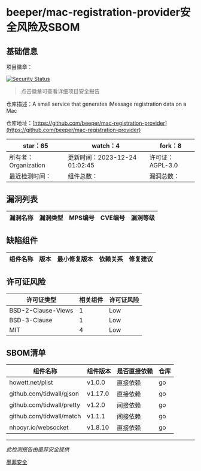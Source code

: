 # beeper/mac-registration-provider安全风险及SBOM

## 基础信息

项目徽章：

[![Security Status](https://www.murphysec.com/platform3/v31/badge/1738988387405856768.svg)](https://www.murphysec.com/console/report/1738628466994737152/1738988387405856768)

> 点击徽章可查看详细项目安全报告

仓库描述：A small service that generates iMessage registration data on a Mac

仓库地址：[https://github.com/beeper/mac-registration-provider](https://github.com/beeper/mac-registration-provider)

| star：65 | watch：4 | fork：8 |
| ----------- | -------------- | ------------ |
| 所有者：Organization | 更新时间：2023-12-24 01:02:45 | 许可证：AGPL-3.0 |
| 最近检测时间： | 组件总数： | 漏洞总数： |




## 漏洞列表

| 漏洞名称 | 漏洞类型 | MPS编号 | CVE编号 | 漏洞等级 |
| ------- | ------ | ------- | ------ | ----- |





## 缺陷组件

| 组件名称 | 版本 | 最小修复版本 | 依赖关系 | 修复建议 |
| -------- | ---- | ------------ | -------- | -------- |





## 许可证风险

| 许可证类型 | 相关组件 | 许可证风险 |
| ---------- | -------- | ---------- |
|BSD-2-Clause-Views|1|Low|
|BSD-3-Clause|1|Low|
|MIT|4|Low|




## SBOM清单

| 组件名称 | 组件版本 | 是否直接依赖 | 仓库 |
| -------- | -------- | ------------ | ---- |
|howett.net/plist|v1.0.0|直接依赖|go|
|github.com/tidwall/gjson|v1.17.0|直接依赖|go|
|github.com/tidwall/pretty|v1.2.0|间接依赖|go|
|github.com/tidwall/match|v1.1.1|间接依赖|go|
|nhooyr.io/websocket|v1.8.10|直接依赖|go|


------

*此检测报告由墨菲安全提供*

[墨菲安全](www.murphysec.com)
